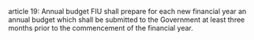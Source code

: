 article 19: Annual budget
FIU shall prepare for each new financial year an annual budget which shall be submitted to the Government at least three months prior to the commencement of the financial year.
<ul>
</ul>